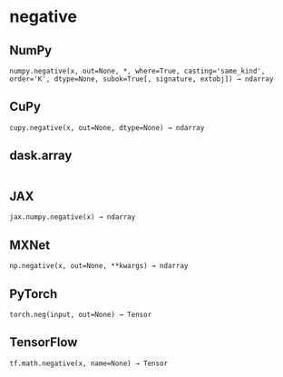 # negative

## NumPy

```
numpy.negative(x, out=None, *, where=True, casting='same_kind', order='K', dtype=None, subok=True[, signature, extobj]) → ndarray
```

## CuPy

```
cupy.negative(x, out=None, dtype=None) → ndarray
```

## dask.array

```

```

## JAX

```
jax.numpy.negative(x) → ndarray
```

## MXNet

```
np.negative(x, out=None, **kwargs) → ndarray
```

## PyTorch

```
torch.neg(input, out=None) → Tensor
```

## TensorFlow

```
tf.math.negative(x, name=None) → Tensor
```
